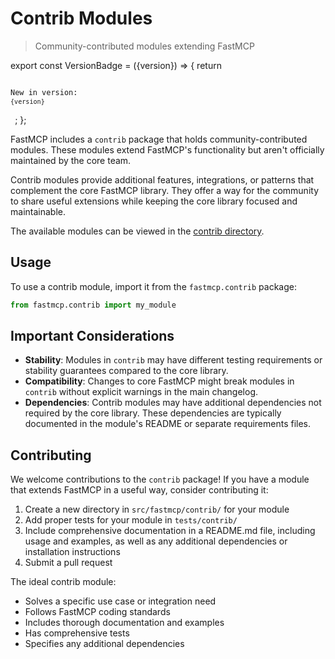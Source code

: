 # Contrib Modules

> Community-contributed modules extending FastMCP

export const VersionBadge = ({version}) => {
  return <code className="version-badge-container">
            <p className="version-badge">
                <span className="version-badge-label">New in version:</span> 
                <code className="version-badge-version">{version}</code>
            </p>
        </code>;
};

<VersionBadge version="2.2.1" />

FastMCP includes a `contrib` package that holds community-contributed modules. These modules extend FastMCP's functionality but aren't officially maintained by the core team.

Contrib modules provide additional features, integrations, or patterns that complement the core FastMCP library. They offer a way for the community to share useful extensions while keeping the core library focused and maintainable.

The available modules can be viewed in the [contrib directory](https://github.com/jlowin/fastmcp/tree/main/src/fastmcp/contrib).

## Usage

To use a contrib module, import it from the `fastmcp.contrib` package:

```python
from fastmcp.contrib import my_module
```

## Important Considerations

* **Stability**: Modules in `contrib` may have different testing requirements or stability guarantees compared to the core library.
* **Compatibility**: Changes to core FastMCP might break modules in `contrib` without explicit warnings in the main changelog.
* **Dependencies**: Contrib modules may have additional dependencies not required by the core library. These dependencies are typically documented in the module's README or separate requirements files.

## Contributing

We welcome contributions to the `contrib` package! If you have a module that extends FastMCP in a useful way, consider contributing it:

1. Create a new directory in `src/fastmcp/contrib/` for your module
2. Add proper tests for your module in `tests/contrib/`
3. Include comprehensive documentation in a README.md file, including usage and examples, as well as any additional dependencies or installation instructions
4. Submit a pull request

The ideal contrib module:

* Solves a specific use case or integration need
* Follows FastMCP coding standards
* Includes thorough documentation and examples
* Has comprehensive tests
* Specifies any additional dependencies
